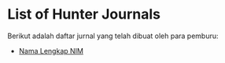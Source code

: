 # List of Hunter Journals

Berikut adalah daftar jurnal yang telah dibuat oleh para pemburu:

* [Nama Lengkap NIM](./docs/03_Hunter_Journals/Nama_Lengkap_NIM/index.html)